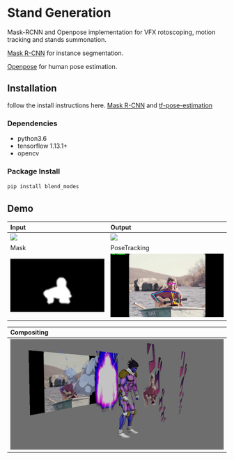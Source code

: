 # Stand Generation

Mask-RCNN and Openpose implementation for VFX rotoscoping, motion tracking and stands summonation.

[Mask R-CNN](https://github.com/matterport/Mask_RCNN) for instance segmentation.

[Openpose](https://github.com/CMU-Perceptual-Computing-Lab/openpose) for human pose estimation.

## Installation

follow the install instructions here. [Mask R-CNN](https://github.com/matterport/Mask_RCNN) and [tf-pose-estimation](https://github.com/ildoonet/tf-pose-estimation)

### Dependencies

- python3.6
- tensorflow 1.13.1+
- opencv

### Package Install
```bash
pip install blend_modes
```

## Demo

| Input | Output |
|:---------|:--------------------|
| ![](temp/inSM.gif)     | ![](temp/outSM.gif) |
| Mask | PoseTracking |
| ![](temp/mask.jpeg)     | ![](temp/track.jpeg) |

| Compositing |
|:---------|
| ![](temp/comp.jpg)     |
